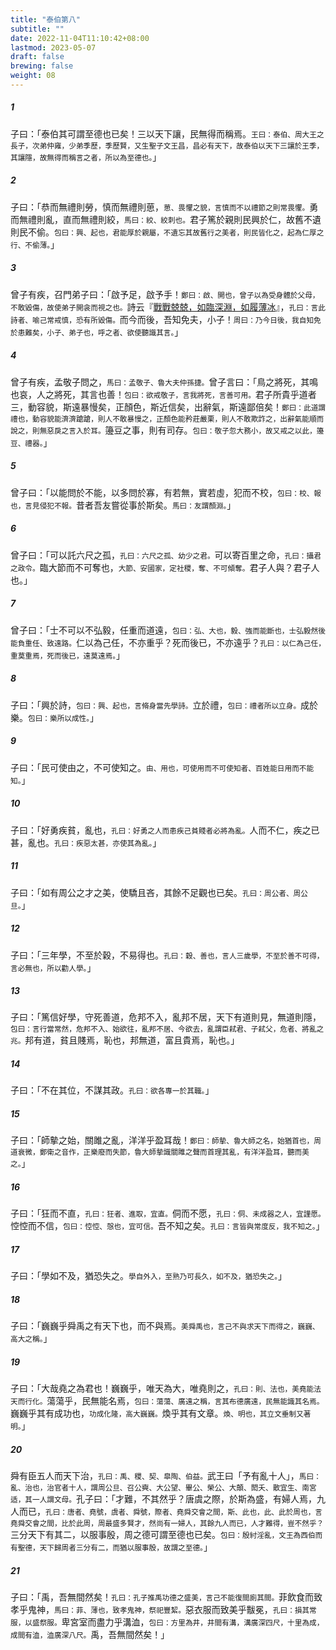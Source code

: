 ```yaml
---
title: "泰伯第八"
subtitle: ""
date: 2022-11-04T11:10:42+08:00
lastmod: 2023-05-07
draft: false
brewing: false
weight: 08
---
```




##### 1

子曰：「泰伯其可謂至德也已矣！三以天下讓，民無得而稱焉。<small>王曰：泰伯、周大王之長子，次弟仲雍，少弟季歷，季歷賢，又生聖子文王昌，昌必有天下，故泰伯以天下三讓於王季，其讓隱，故無得而稱言之者，所以為至德也。</small>」

##### 2

子曰：「恭而無禮則勞，慎而無禮則葸，<small>葸、畏懼之貌，言慎而不以禮節之則常畏懼。</small>勇而無禮則亂，直而無禮則絞，<small>馬曰：絞、絞刺也。</small>君子篤於親則民興於仁，故舊不遺則民不偷。<small>包曰：興、起也，君能厚於親屬，不遺忘其故舊行之美者，則民皆化之，起為仁厚之行、不偷薄。</small>」

##### 3

曾子有疾，召門弟子曰：「啟予足，啟予手！<small>鄭曰：啟、開也，曾子以為受身體於父母，不敢毀傷，故使弟子開衾而視之也。</small>詩云『[戰戰兢兢，如臨深淵，如履薄冰](/classics/shi/19/#5)』，<small>孔曰：言此詩者、喻己常戒慎，恐有所毀傷。</small>而今而後，吾知免夫，小子！<small>周曰：乃今日後，我自知免於患難矣，小子、弟子也，呼之者、欲使聽識其言。</small>」

##### 4

曾子有疾，孟敬子問之，<small>馬曰：孟敬子、魯大夫仲孫捷。</small>曾子言曰：「鳥之將死，其鳴也哀，人之將死，其言也善！<small>包曰：欲戒敬子，言我將死，言善可用。</small>君子所貴乎道者三，動容貌，斯遠暴慢矣，正顏色，斯近信矣，出辭氣，斯遠鄙倍矣！<small>鄭曰：此道謂禮也，動容貌能濟濟蹌蹌，則人不敢暴慢之，正顏色能矜莊嚴栗，則人不敢欺詐之，出辭氣能順而說之，則無惡戾之言入於耳。</small>籩豆之事，則有司存。<small>包曰：敬子忽大務小，故又戒之以此，籩豆、禮器。</small>」

##### 5

曾子曰：「以能問於不能，以多問於寡，有若無，實若虛，犯而不校，<small>包曰：校、報也，言見侵犯不報。</small>昔者吾友嘗從事於斯矣。<small>馬曰：友謂顏淵。</small>」

##### 6

曾子曰：「可以託六尺之孤，<small>孔曰：六尺之孤、幼少之君。</small>可以寄百里之命，<small>孔曰：攝君之政令。</small>臨大節而不可奪也，<small>大節、安國家，定社稷，奪、不可傾奪。</small>君子人與？君子人也。」

##### 7

曾子曰：「士不可以不弘毅，任重而道遠，<small>包曰：弘、大也，毅、強而能斷也，士弘毅然後能負重任、致遠路。</small>仁以為己任，不亦重乎？死而後已，不亦遠乎？<small>孔曰：以仁為己任，重莫重焉，死而後已，遠莫遠焉。</small>」

##### 8

子曰：「興於詩，<small>包曰：興、起也，言脩身當先學詩。</small>立於禮，<small>包曰：禮者所以立身。</small>成於樂。<small>包曰：樂所以成性。</small>」

##### 9

子曰：「民可使由之，不可使知之。<small>由、用也，可使用而不可使知者、百姓能日用而不能知。</small>」

##### 10

子曰：「好勇疾貧，亂也，<small>孔曰：好勇之人而患疾己貧賤者必將為亂。</small>人而不仁，疾之已甚，亂也。<small>孔曰：疾惡太甚，亦使其為亂。</small>」

##### 11

子曰：「如有周公之才之美，使驕且吝，其餘不足觀也已矣。<small>孔曰：周公者、周公旦。</small>」

##### 12

子曰：「三年學，不至於穀，不易得也。<small>孔曰：穀、善也，言人三歲學，不至於善不可得，言必無也，所以勸人學。</small>」

##### 13

子曰：「篤信好學，守死善道，危邦不入，亂邦不居，天下有道則見，無道則隱，<small>包曰：言行當常然，危邦不入、始欲往，亂邦不居、今欲去，亂謂臣弒君、子弒父，危者、將亂之兆。</small>邦有道，貧且賤焉，恥也，邦無道，富且貴焉，恥也。」

##### 14

子曰：「不在其位，不謀其政。<small>孔曰：欲各專一於其職。</small>」

##### 15

子曰：「師摰之始，關雎之亂，洋洋乎盈耳哉！<small>鄭曰：師摰、魯大師之名，始猶首也，周道衰微，鄭衛之音作，正樂廢而失節，魯大師摰識關雎之聲而首理其亂，有洋洋盈耳，聽而美之。</small>」

##### 16

子曰：「狂而不直，<small>孔曰：狂者、進取，宜直。</small>侗而不愿，<small>孔曰：侗、未成器之人，宜謹愿。</small>悾悾而不信，<small>包曰：悾悾、愨也，宜可信。</small>吾不知之矣。<small>孔曰：言皆與常度反，我不知之。</small>」

##### 17

子曰：「學如不及，猶恐失之。<small>學自外入，至熟乃可長久，如不及，猶恐失之。</small>」

##### 18

子曰：「巍巍乎舜禹之有天下也，而不與焉。<small>美舜禹也，言己不與求天下而得之，巍巍、高大之稱。</small>」

##### 19

子曰：「大哉堯之為君也！巍巍乎，唯天為大，唯堯則之，<small>孔曰：則、法也，美堯能法天而行化。</small>蕩蕩乎，民無能名焉，<small>包曰：蕩蕩、廣遠之稱，言其布德廣遠，民無能識其名焉。</small>巍巍乎其有成功也，<small>功成化隆，高大巍巍。</small>煥乎其有文章。<small>煥、明也，其立文垂制又著明。</small>」

##### 20

舜有臣五人而天下治，<small>孔曰：禹、稷、契、皐陶、伯益。</small>武王曰「予有亂十人」，<small>馬曰：亂、治也，治官者十人，謂周公旦、召公奭、大公望、畢公、榮公、大顛、閎夭、散宜生、南宮适，其一人謂文母。</small>孔子曰：「才難，不其然乎？唐虞之際，於斯為盛，有婦人焉，九人而已，<small>孔曰：唐者、堯號，虞者、舜號，際者、堯舜交會之間，斯、此也，此、此於周也，言堯舜交會之間，比於此周，周最盛多賢才，然尚有一婦人，其餘九人而已，人才難得，豈不然乎？</small>三分天下有其二，以服事殷，周之德可謂至德也已矣。<small>包曰：殷紂淫亂，文王為西伯而有聖德，天下歸周者三分有二，而猶以服事殷，故謂之至德。</small>」

##### 21

子曰：「禹，吾無間然矣！<small>孔曰：孔子推禹功德之盛美，言己不能復間廁其間。</small>菲飲食而致孝乎鬼神，<small>馬曰：菲、薄也，致孝鬼神，祭祀豐絜。</small>惡衣服而致美乎黻冕，<small>孔曰：損其常服，以盛祭服。</small>卑宮室而盡力乎溝洫，<small>包曰：方里為井，井間有溝，溝廣深四尺，十里為成，成間有洫，洫廣深八尺。</small>禹，吾無間然矣！」